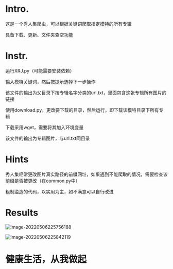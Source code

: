 # Intro.

这是一个秀人集爬虫，可以根据关键词爬取指定模特的所有专辑

具备下载、更新、文件夹查空功能



# Instr.

运行XRJ.py（可能需要安装依赖）

输入模特关键词，然后按提示选择下一步操作

该文件的输出为父目录下按专辑名字分类的url.txt，里面包含这张专辑所有图片的链接



使用download.py，更改要下载的目录，然后运行，即下载该模特目录下所有专辑

下载采用wget，需要将其加入环境变量

该文件的输出为专辑图片，与url.txt同目录



# Hints

秀人集经常更改图片真实路径的前缀网址，如果遇到不能爬取的情况，需要检查该前缀是否被更改（在common.py中）

粗制滥造的代码，以实用为主，如不满意可以自行改进



# Results

![image-20220506225756188](C:\Users\ptrzs\AppData\Roaming\Typora\typora-user-images\image-20220506225756188.png)

![image-20220506225842119](C:\Users\ptrzs\AppData\Roaming\Typora\typora-user-images\image-20220506225842119.png)

# 健康生活，从我做起